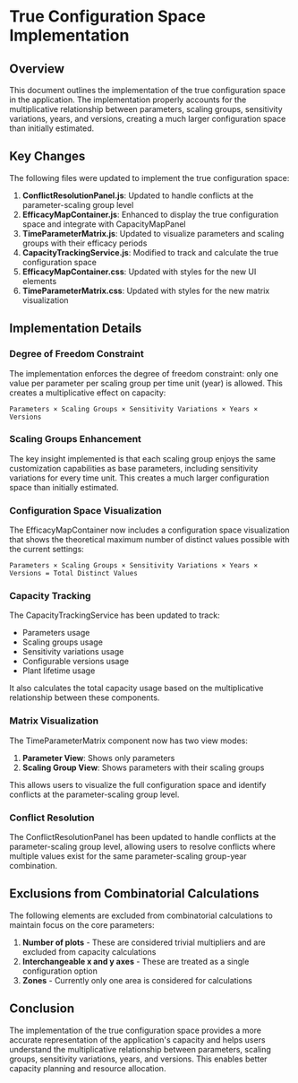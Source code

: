 # True Configuration Space Implementation

## Overview

This document outlines the implementation of the true configuration space in the application. The implementation properly accounts for the multiplicative relationship between parameters, scaling groups, sensitivity variations, years, and versions, creating a much larger configuration space than initially estimated.

## Key Changes

The following files were updated to implement the true configuration space:

1. **ConflictResolutionPanel.js**: Updated to handle conflicts at the parameter-scaling group level
2. **EfficacyMapContainer.js**: Enhanced to display the true configuration space and integrate with CapacityMapPanel
3. **TimeParameterMatrix.js**: Updated to visualize parameters and scaling groups with their efficacy periods
4. **CapacityTrackingService.js**: Modified to track and calculate the true configuration space
5. **EfficacyMapContainer.css**: Updated with styles for the new UI elements
6. **TimeParameterMatrix.css**: Updated with styles for the new matrix visualization

## Implementation Details

### Degree of Freedom Constraint

The implementation enforces the degree of freedom constraint: only one value per parameter per scaling group per time unit (year) is allowed. This creates a multiplicative effect on capacity:

```
Parameters × Scaling Groups × Sensitivity Variations × Years × Versions
```

### Scaling Groups Enhancement

The key insight implemented is that each scaling group enjoys the same customization capabilities as base parameters, including sensitivity variations for every time unit. This creates a much larger configuration space than initially estimated.

### Configuration Space Visualization

The EfficacyMapContainer now includes a configuration space visualization that shows the theoretical maximum number of distinct values possible with the current settings:

```
Parameters × Scaling Groups × Sensitivity Variations × Years × Versions = Total Distinct Values
```

### Capacity Tracking

The CapacityTrackingService has been updated to track:
- Parameters usage
- Scaling groups usage
- Sensitivity variations usage
- Configurable versions usage
- Plant lifetime usage

It also calculates the total capacity usage based on the multiplicative relationship between these components.

### Matrix Visualization

The TimeParameterMatrix component now has two view modes:
1. **Parameter View**: Shows only parameters
2. **Scaling Group View**: Shows parameters with their scaling groups

This allows users to visualize the full configuration space and identify conflicts at the parameter-scaling group level.

### Conflict Resolution

The ConflictResolutionPanel has been updated to handle conflicts at the parameter-scaling group level, allowing users to resolve conflicts where multiple values exist for the same parameter-scaling group-year combination.

## Exclusions from Combinatorial Calculations

The following elements are excluded from combinatorial calculations to maintain focus on the core parameters:

1. **Number of plots** - These are considered trivial multipliers and are excluded from capacity calculations
2. **Interchangeable x and y axes** - These are treated as a single configuration option
3. **Zones** - Currently only one area is considered for calculations

## Conclusion

The implementation of the true configuration space provides a more accurate representation of the application's capacity and helps users understand the multiplicative relationship between parameters, scaling groups, sensitivity variations, years, and versions. This enables better capacity planning and resource allocation.
